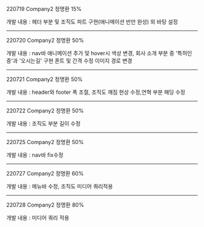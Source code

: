 220719 Company2 정명환 15%

개발 내용 : 헤더 부분 및 조직도 파트 구현(애니메이션 반만 완성) 외 바탕 설정

-------------------------------------------------------------------------------

220720 Company2 정명환 50%

개발 내용 : nav바 애니메이션 추가 및 hover시 색상 변경, 회사 소개 부분 중 '특허인증'과 '오시는길' 구현
폰트 및 간격 수정
이미지 경로 변경

-------------------------------------------------------------------------------

220721 Company2 정명환 50%

개발 내용 : header와 footer 폭 조절, 조직도 깨짐 현상 수정,연혁 부분 패딩 수정

------------------------------------------------------------------------------------

220722 Company2 정명환 50%

개발 내용 : 조직도 부분 길이 수정

----------------------------------------------------------------------------------

220725 Company2 정명환 50%

개발 내용 : nav바 fix수정

-----------------------------------------------------------------------------------

220727 Company2 정명환 60%

개발 내용 : 메뉴바 수정, 조직도 미디어 쿼리적용

----------------------------------------------------------------------------------

220728 Company2 정명환 80%

개발 내용 : 미디어 쿼리 적용
